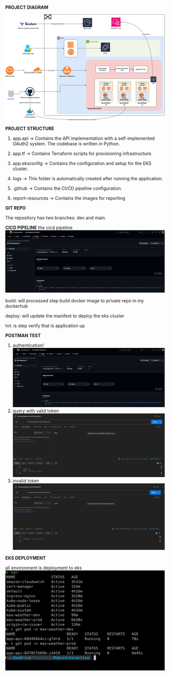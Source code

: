 **PROJECT DIAGRAM**

![alt text](report-resources/Infra%20diagram.drawio.png)


**PROJECT STRUCTURE**

1. app.api → Contains the API implementation with a self-implemented OAuth2 system. The codebase is written in Python.

2. app.tf → Contains Terraform scripts for provisioning infrastructure.
   
3. app.eksconfig → Contains the configuration and setup for the EKS cluster.
   
4. logs → This folder is automatically created after running the application.
   
5. .github → Contains the CI/CD pipeline configuration.

6. report-resources → Contains the images for reporting





**GIT REPO**

The repository has two branches: dev and main.

**CICD PIPELINE**
the cicd pipeline
![alt text](report-resources/cicd.png)

build: will processed step build docker image to private repo in my dockerhub

deploy: will update the manifest to deploy the eks cluster

tvt: is step verify that is application up

**POSTMAN TEST**

1. authentication!
![alt text](report-resources/cicd.png)
2. query with valid token
![alt text](report-resources/valid-token.png)
3. invalid token
![alt text](report-resources/invalid-token.png)

**EKS DEPLOYMENT**


all environment is deployment to eks
![alt text](report-resources/eks-deploy.png)